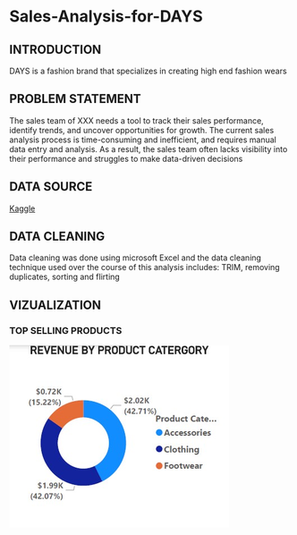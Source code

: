 # Sales-Analysis-for-DAYS

## INTRODUCTION

DAYS is a fashion brand that specializes in creating high end fashion wears

## PROBLEM STATEMENT

The sales team of XXX needs a tool to track their sales performance, identify trends, and uncover opportunities for growth. The current sales analysis process is time-consuming and inefficient, and requires manual data entry and analysis. As a result, the sales team often lacks visibility into their performance and struggles to make data-driven decisions


## DATA SOURCE

[Kaggle](Kaggle.com)

## DATA CLEANING

Data cleaning was done using microsoft Excel and the data cleaning technique used over the course of this analysis includes: TRIM, removing duplicates, sorting and flirting 

## VIZUALIZATION

### TOP SELLING PRODUCTS

![](https://github.com/Tamunoibiyeda/Sales-Analysis-for-DAYS/blob/main/REVENUE%20BY%20PRODUCT%20CATEGORY.jpg)

